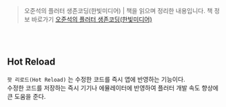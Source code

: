 > 오준석의 플러터 생존코딩(한빛미디어) | 책을 읽으며 정리한 내용입니다. 책 정보 바로가기 [오준석의 플러터 생존코딩(한빛미디어)](https://www.hanbit.co.kr/store/books/look.php?p_code=B9770627589)

<br/>
<br/>

## Hot Reload

`핫 리로드(Hot Reload)` 는 수정한 코드를 즉시 앱에 반영하는 기능이다.  
수정한 코드를 저장하는 즉시 기기나 에뮬레이터에 반영하여 플러터 개발 속도 향상에 큰 도움을 준다.
